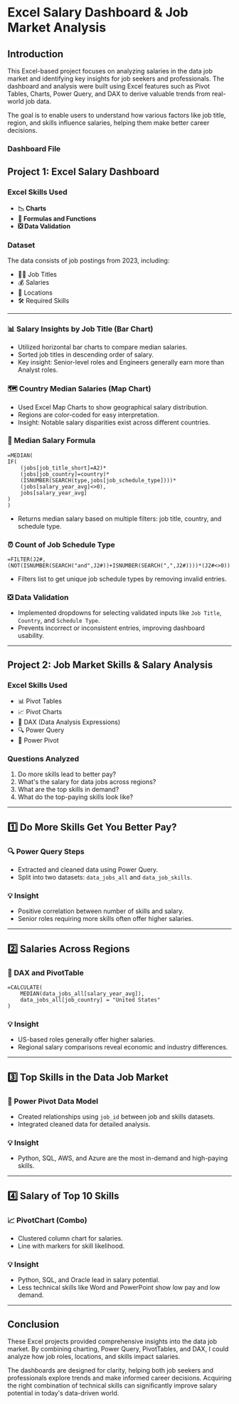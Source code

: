 # Excel Salary Dashboard & Job Market Analysis

## Introduction

This Excel-based project focuses on analyzing salaries in the data job market and identifying key insights for job seekers and professionals. The dashboard and analysis were built using Excel features such as Pivot Tables, Charts, Power Query, and DAX to derive valuable trends from real-world job data.

The goal is to enable users to understand how various factors like job title, region, and skills influence salaries, helping them make better career decisions.

### Dashboard File

## Project 1: Excel Salary Dashboard

### Excel Skills Used

* **📉 Charts**
* **🧮 Formulas and Functions**
* **❎ Data Validation**

### Dataset

The data consists of job postings from 2023, including:

* 👨‍💼 Job Titles
* 💰 Salaries
* 📍 Locations
* 🛠️ Required Skills

---

### 📊 Salary Insights by Job Title (Bar Chart)

* Utilized horizontal bar charts to compare median salaries.
* Sorted job titles in descending order of salary.
* Key insight: Senior-level roles and Engineers generally earn more than Analyst roles.

### 🗺️ Country Median Salaries (Map Chart)

* Used Excel Map Charts to show geographical salary distribution.
* Regions are color-coded for easy interpretation.
* Insight: Notable salary disparities exist across different countries.

### 🧮 Median Salary Formula

```excel
=MEDIAN(
IF(
    (jobs[job_title_short]=A2)*
    (jobs[job_country]=country)*
    (ISNUMBER(SEARCH(type,jobs[job_schedule_type])))*
    (jobs[salary_year_avg]<>0),
    jobs[salary_year_avg]
)
)
```

* Returns median salary based on multiple filters: job title, country, and schedule type.

### ⏰ Count of Job Schedule Type

```excel
=FILTER(J2#,(NOT(ISNUMBER(SEARCH("and",J2#))+ISNUMBER(SEARCH(",",J2#))))*(J2#<>0))
```

* Filters list to get unique job schedule types by removing invalid entries.

### ❎ Data Validation

* Implemented dropdowns for selecting validated inputs like `Job Title`, `Country`, and `Schedule Type`.
* Prevents incorrect or inconsistent entries, improving dashboard usability.

---

## Project 2: Job Market Skills & Salary Analysis

### Excel Skills Used

* 📊 Pivot Tables
* 📈 Pivot Charts
* 🧮 DAX (Data Analysis Expressions)
* 🔍 Power Query
* 💪 Power Pivot

### Questions Analyzed

1. Do more skills lead to better pay?
2. What's the salary for data jobs across regions?
3. What are the top skills in demand?
4. What do the top-paying skills look like?

---

## 1️⃣ Do More Skills Get You Better Pay?

### 🔍 Power Query Steps

* Extracted and cleaned data using Power Query.
* Split into two datasets: `data_jobs_all` and `data_job_skills`.


### 💡 Insight

* Positive correlation between number of skills and salary.
* Senior roles requiring more skills often offer higher salaries.

---

## 2️⃣ Salaries Across Regions

### 🧮 DAX and PivotTable

```dax
=CALCULATE(
    MEDIAN(data_jobs_all[salary_year_avg]),
    data_jobs_all[job_country] = "United States"
)
```

### 💡 Insight

* US-based roles generally offer higher salaries.
* Regional salary comparisons reveal economic and industry differences.

---

## 3️⃣ Top Skills in the Data Job Market

### 💪 Power Pivot Data Model

* Created relationships using `job_id` between job and skills datasets.
* Integrated cleaned data for detailed analysis.

### 💡 Insight

* Python, SQL, AWS, and Azure are the most in-demand and high-paying skills.


---

## 4️⃣ Salary of Top 10 Skills

### 📈 PivotChart (Combo)

* Clustered column chart for salaries.
* Line with markers for skill likelihood.


### 💡 Insight

* Python, SQL, and Oracle lead in salary potential.
* Less technical skills like Word and PowerPoint show low pay and low demand.

---

## Conclusion

These Excel projects provided comprehensive insights into the data job market. By combining charting, Power Query, PivotTables, and DAX, I could analyze how job roles, locations, and skills impact salaries.

The dashboards are designed for clarity, helping both job seekers and professionals explore trends and make informed career decisions. Acquiring the right combination of technical skills can significantly improve salary potential in today's data-driven world.

